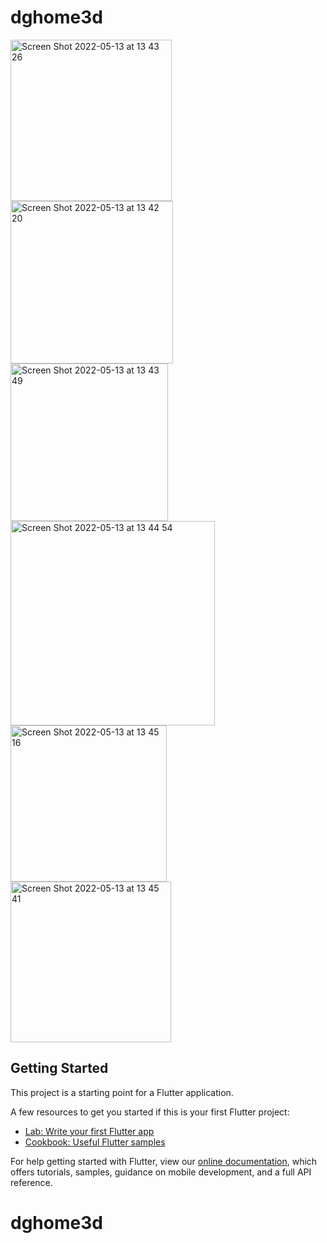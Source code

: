# dghome3d

<img width="258" alt="Screen Shot 2022-05-13 at 13 43 26" src="https://user-images.githubusercontent.com/62236030/168227942-b267a4e2-3877-4f3c-b0a8-c76f7d7680b2.png">
<img width="260" alt="Screen Shot 2022-05-13 at 13 42 20" src="https://user-images.githubusercontent.com/62236030/168229042-4025f1d5-f203-485b-8cb9-59dc94c32cb2.png">
<img width="252" alt="Screen Shot 2022-05-13 at 13 43 49" src="https://user-images.githubusercontent.com/62236030/168229077-0d972b52-3cae-4070-bdbd-ab25047f4177.png">
<img width="327" alt="Screen Shot 2022-05-13 at 13 44 54" src="https://user-images.githubusercontent.com/62236030/168229080-19e81ac2-0806-4963-b29f-695d083ce4ea.png">
<img width="250" alt="Screen Shot 2022-05-13 at 13 45 16" src="https://user-images.githubusercontent.com/62236030/168229084-e6a642be-f68f-44a3-8411-fb56b2c08cd1.png">
<img width="257" alt="Screen Shot 2022-05-13 at 13 45 41" src="https://user-images.githubusercontent.com/62236030/168229089-972341e1-92a6-4a8d-8bf5-42154e4d8942.png">

## Getting Started

This project is a starting point for a Flutter application.

A few resources to get you started if this is your first Flutter project:

- [Lab: Write your first Flutter app](https://flutter.dev/docs/get-started/codelab)
- [Cookbook: Useful Flutter samples](https://flutter.dev/docs/cookbook)

For help getting started with Flutter, view our
[online documentation](https://flutter.dev/docs), which offers tutorials,
samples, guidance on mobile development, and a full API reference.
# dghome3d
